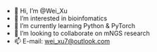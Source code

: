 - 👋 Hi, I’m @Wei_Xu
- 👀 I’m interested in bioinfomatics
- 🌱 I’m currently learning Python & PyTorch
- 💞️ I’m looking to collaborate on mNGS research
- 📫 E-mail: wei_xu7@outlook.com

<!---
xuweiseu/xuweiseu is a ✨ special ✨ repository because its `README.md` (this file) appears on your GitHub profile.
You can click the Preview link to take a look at your changes.
--->

